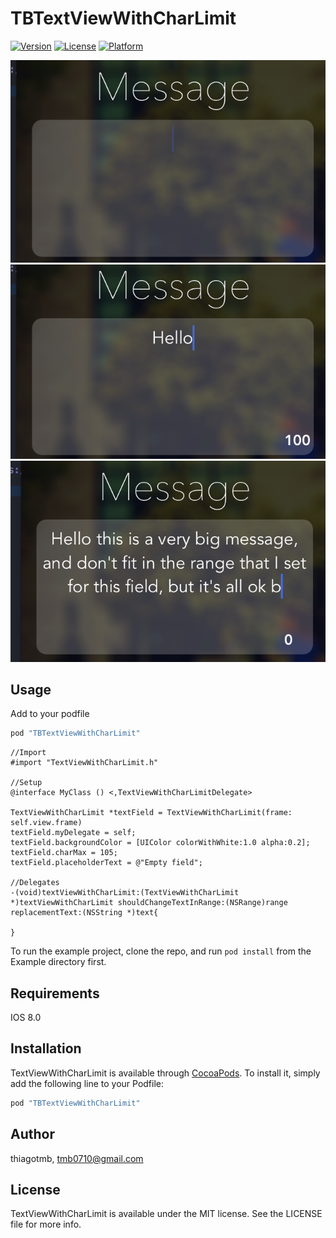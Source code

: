 # TBTextViewWithCharLimit

[![Version](https://img.shields.io/cocoapods/v/TBTextViewWithCharLimit.svg?style=flat)](http://cocoapods.org/pods/TBTextViewWithCharLimit)
[![License](https://img.shields.io/cocoapods/l/TBTextViewWithCharLimit.svg?style=flat)](http://cocoapods.org/pods/TBTextViewWithCharLimit)
[![Platform](https://img.shields.io/cocoapods/p/TBTextViewWithCharLimit.svg?style=flat)](http://cocoapods.org/pods/TBTextViewWithCharLimit)

![alt tag](https://raw.githubusercontent.com/thiagotmb/TBTextViewWithCharLimit/master/Screenshots/0.png)
![alt tag](https://raw.githubusercontent.com/thiagotmb/TBTextViewWithCharLimit/master/Screenshots/1.png)
![alt tag](https://raw.githubusercontent.com/thiagotmb/TBTextViewWithCharLimit/master/Screenshots/2.png)

## Usage
Add to your podfile 
```ruby
pod "TBTextViewWithCharLimit"
```

```objc
//Import
#import "TextViewWithCharLimit.h"

//Setup
@interface MyClass () <,TextViewWithCharLimitDelegate>

TextViewWithCharLimit *textField = TextViewWithCharLimit(frame: self.view.frame)
textField.myDelegate = self;
textField.backgroundColor = [UIColor colorWithWhite:1.0 alpha:0.2];
textField.charMax = 105;
textField.placeholderText = @"Empty field";

//Delegates 
-(void)textViewWithCharLimit:(TextViewWithCharLimit *)textViewWithCharLimit shouldChangeTextInRange:(NSRange)range replacementText:(NSString *)text{
    
}

```
To run the example project, clone the repo, and run `pod install` from the Example directory first.

## Requirements
IOS 8.0

## Installation

TextViewWithCharLimit is available through [CocoaPods](http://cocoapods.org). To install
it, simply add the following line to your Podfile:

```ruby
pod "TBTextViewWithCharLimit"
```

## Author

thiagotmb, tmb0710@gmail.com

## License

TextViewWithCharLimit is available under the MIT license. See the LICENSE file for more info.

